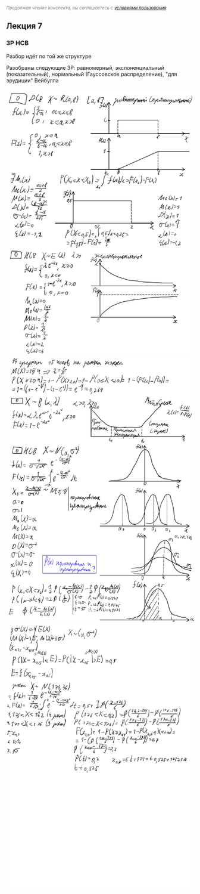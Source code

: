 <small><i style="color: grey;">Продолжая чтение конспекта, вы соглашаетесь с [условиями пользования](LICENSE)</i></small>

## Лекция 7

### ЗР НСВ

Разбор идёт по той же структуре

Разобраны следующие ЗР: равномерный, экспоненциальный (показательный), нормальный (Гауссовское распределение), "для эрудиции" Вейбулла

<img src=source-figures/lect7-1.png>
<img src=source-figures/lect7-2.png>
<img src=source-figures/lect7-3.png>
